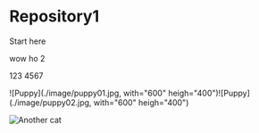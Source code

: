 # Repository1

Start here

wow ho 2

123
4567


![Puppy](./image/puppy01.jpg, with="600" heigh="400")![Puppy](./image/puppy02.jpg, with="600" heigh="400")

![Another cat](https://i.imgur.com/5fnqqQ7.jpg)